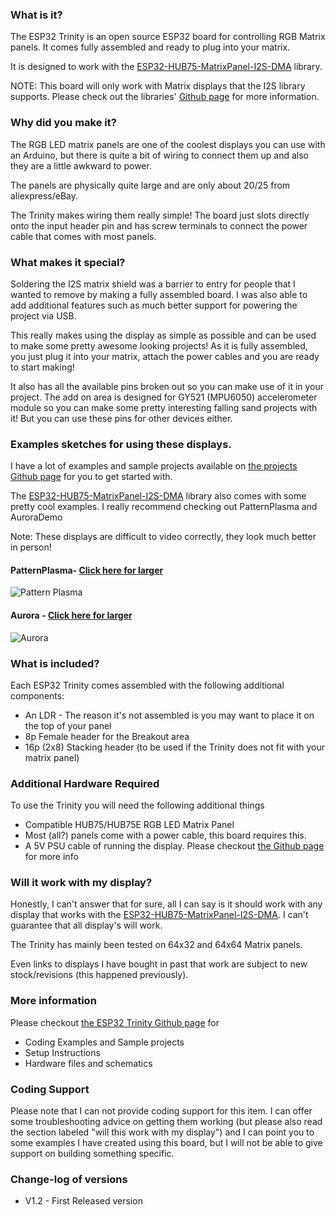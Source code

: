 ### What is it?

The ESP32 Trinity is an open source ESP32 board for controlling RGB Matrix panels. It comes fully assembled and ready to plug into your matrix.

It is designed to work with the [ESP32-HUB75-MatrixPanel-I2S-DMA](https://github.com/mrfaptastic/ESP32-HUB75-MatrixPanel-I2S-DMA) library.

NOTE: This board will only work with Matrix displays that the I2S library supports. Please check out the libraries' [Github page](https://github.com/mrfaptastic/ESP32-HUB75-MatrixPanel-I2S-DMA#panels-supported) for more information.

### Why did you make it?

The RGB LED matrix panels are one of the coolest displays you can use with an Arduino, but there is quite a bit of wiring to connect them up and also they are a little awkward to power. 

The panels are physically quite large and are only about $20/$25 from aliexpress/eBay.

The Trinity makes wiring them really simple! The board just slots directly onto the input header pin and has screw terminals to connect the power cable that comes with most panels.


### What makes it special?

Soldering the I2S matrix shield was a barrier to entry for people that I wanted to remove by making a fully assembled board. I was also able to add additional features such as much better support for powering the project via USB.

This really makes using the display as simple as possible and can be used to make some pretty awesome looking projects! As it is fully assembled, you just plug it into your matrix, attach the power cables and you are ready to start making!

It also has all the available pins broken out so you can make use of it in your project. The add on area is designed for GY521 (MPU6050) accelerometer module so you can make some pretty interesting falling sand projects with it! But you can use these pins for other devices either.

### Examples sketches for using these displays.

I have a lot of examples and sample projects available on [the projects Github page](https://github.com/witnessmenow/ESP32-Trinity/tree/master/examples) for you to get started with.

The [ESP32-HUB75-MatrixPanel-I2S-DMA](https://github.com/mrfaptastic/ESP32-HUB75-MatrixPanel-I2S-DMA) library also comes with some pretty cool examples. I really recommend checking out PatternPlasma and AuroraDemo

Note: These displays are difficult to video correctly, they look much better in person!

#### PatternPlasma- [Click here for larger](https://gfycat.com/nearajarermine-electronics-arduino-esp32)

![Pattern Plasma](https://thumbs.gfycat.com/NearAjarErmine-small.gif "Pattern Plasma")

#### Aurora - [Click here for larger](https://gfycat.com/blankfancyballoonfish)

![Aurora](https://thumbs.gfycat.com/BlankFancyBalloonfish-small.gif "Aurora")

### What is included?

Each ESP32 Trinity comes assembled with the following additional components:

- An LDR - The reason it's not assembled is you may want to place it on the top of your panel
- 8p Female header for the Breakout area
- 16p (2x8) Stacking header (to be used if the Trinity does not fit with your matrix panel)

### Additional Hardware Required

To use the Trinity you will need the following additional things

- Compatible HUB75/HUB75E RGB LED Matrix Panel
- Most (all?) panels come with a power cable, this board requires this.
- A 5V PSU cable of running the display. Please checkout [the Github page](https://github.com/witnessmenow/ESP32-Trinity/blob/master/setup.md#powering-the-project) for more info

### Will it work with my display?

Honestly, I can't answer that for sure, all I can say is it should work with any display that works with the [ESP32-HUB75-MatrixPanel-I2S-DMA](https://github.com/mrfaptastic/ESP32-HUB75-MatrixPanel-I2S-DMA). I can't guarantee that all display's will work.

The Trinity has mainly been tested on 64x32 and 64x64 Matrix panels.

Even links to displays I have bought in past that work are subject to new stock/revisions (this happened previously).

### More information

Please checkout [the ESP32 Trinity Github page](https://github.com/witnessmenow/ESP32-Trinity) for
- Coding Examples and Sample projects
- Setup Instructions
- Hardware files and schematics

### Coding Support

Please note that I can not provide coding support for this item. I can offer some troubleshooting advice on getting them working (but please also read the section labeled "will this work with my display") and I can point you to some examples I have created using this board, but I will not be able to give support on building something specific.

### Change-log of versions

- V1.2 - First Released version